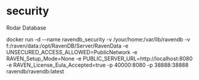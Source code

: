 # security



Rodar Database

docker run -d   --name ravendb_security  -v /your/home:/var/lib/ravendb -v f:/raven/data:/opt/RavenDB/Server/RavenData  -e UNSECURED_ACCESS_ALLOWED=PublicNetwork  -e RAVEN_Setup_Mode=None -e PUBLIC_SERVER_URL=http://localhost:8080 -e RAVEN_License_Eula_Accepted=true -p 40000:8080 -p 38888:38888  ravendb/ravendb:latest

